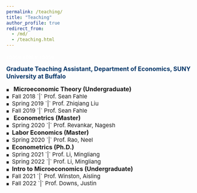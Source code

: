 ```yaml
---
permalink: /teaching/
title: "Teaching"
author_profile: true
redirect_from: 
  - /md/
  - /teaching.html
---
```





<style>
.custom-bullet {
    list-style-type: none;
    padding-left: 0;
}

.custom-bullet li::before {
    content: "\25A0"; /* Unicode character for a small square */
    font-size: 8px; /* Adjust this value to change the icon size */
    margin-right: 1em; /* Adjust this value to control the spacing */
}
</style>

<span style="color:white;"> space space space </span> 


<span style="font-size: 16px;"> <span style="color:#003366;"> **Graduate Teaching Assistant, Department of Economics, SUNY University at Buffalo** </span> </span>
<ul class="custom-bullet"> 
  <li> <span style="font-size: 16px;"><strong>Microeconomic Theory (Undergraduate)</strong></span>
    <ul class="custom-bullet">
      <li><span style="font-size: 15px;">Fall   2018 `|` Prof. Sean Fahle</span></li>
      <li><span style="font-size: 15px;">Spring 2019 `|` Prof. Zhiqiang Liu</span></li>
      <li><span style="font-size: 15px;">Fall   2019 `|` Prof. Sean Fahle</span></li>
     </ul>
  </li>
  <li><span style="font-size: 16px;"> <strong>Econometrics (Master)</strong></span>
    <ul class="custom-bullet">
      <li><span style="font-size: 15px;">Spring 2020 `|` Prof. Revankar, Nagesh</span></li>
    </ul>
  </li>
  <li><span style="font-size: 16px;"><strong>Labor Economics (Master)</strong></span>
    <ul class="custom-bullet">
      <li><span style="font-size: 15px;">Spring 2020 `|` Prof. Rao, Neel</span></li>
    </ul>
  </li>
  <li><span style="font-size: 16px;"><strong>Econometrics (Ph.D.)</strong></span>
    <ul class="custom-bullet">
      <li><span style="font-size: 15px;">Spring 2021 `|` Prof. Li, Mingliang</span></li>
      <li><span style="font-size: 15px;">Spring 2022 `|` Prof. Li, Mingliang</span></li>
    </ul>
  </li>
  <li><span style="font-size: 16px;"><strong>Intro to Microeconomics (Undergraduate)</strong></span>
    <ul class="custom-bullet">
      <li><span style="font-size: 15px;">Fall   2021 `|` Prof. Winston, Aisling</span></li>
      <li><span style="font-size: 15px;">Fall   2022 `|` Prof. Downs, Justin</span></li>
    </ul>
  </li>
</ul>
